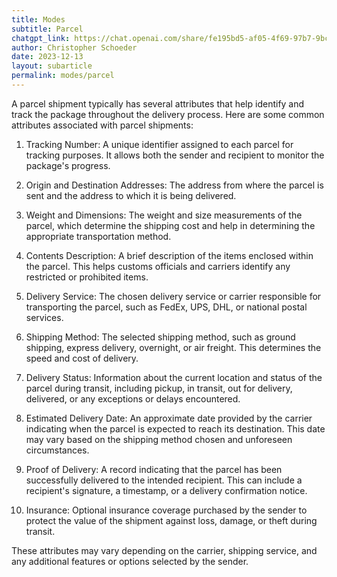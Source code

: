 ```yaml
---
title: Modes
subtitle: Parcel
chatgpt_link: https://chat.openai.com/share/fe195bd5-af05-4f69-97b7-9bcee28f7c61
author: Christopher Schoeder
date: 2023-12-13
layout: subarticle
permalink: modes/parcel
---
```


A parcel shipment typically has several attributes that help identify and track the package throughout the delivery process. Here are some common attributes associated with parcel shipments:

1. Tracking Number: A unique identifier assigned to each parcel for tracking purposes. It allows both the sender and recipient to monitor the package's progress.

2. Origin and Destination Addresses: The address from where the parcel is sent and the address to which it is being delivered.

3. Weight and Dimensions: The weight and size measurements of the parcel, which determine the shipping cost and help in determining the appropriate transportation method.

4. Contents Description: A brief description of the items enclosed within the parcel. This helps customs officials and carriers identify any restricted or prohibited items.

5. Delivery Service: The chosen delivery service or carrier responsible for transporting the parcel, such as FedEx, UPS, DHL, or national postal services.

6. Shipping Method: The selected shipping method, such as ground shipping, express delivery, overnight, or air freight. This determines the speed and cost of delivery.

7. Delivery Status: Information about the current location and status of the parcel during transit, including pickup, in transit, out for delivery, delivered, or any exceptions or delays encountered.

8. Estimated Delivery Date: An approximate date provided by the carrier indicating when the parcel is expected to reach its destination. This date may vary based on the shipping method chosen and unforeseen circumstances.

9. Proof of Delivery: A record indicating that the parcel has been successfully delivered to the intended recipient. This can include a recipient's signature, a timestamp, or a delivery confirmation notice.

10. Insurance: Optional insurance coverage purchased by the sender to protect the value of the shipment against loss, damage, or theft during transit.

These attributes may vary depending on the carrier, shipping service, and any additional features or options selected by the sender.
